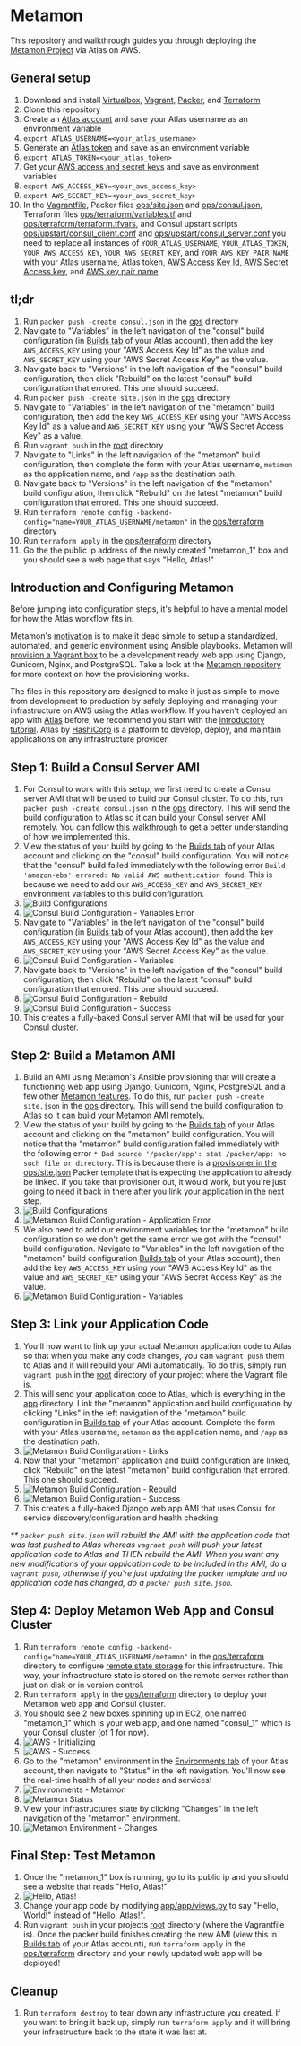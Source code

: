 Metamon
===================
This repository and walkthrough guides you through deploying the [Metamon Project](https://github.com/tryolabs/metamon) via Atlas on AWS.

General setup
-------------
1. Download and install [Virtualbox](https://www.virtualbox.org/wiki/Downloads), [Vagrant](https://www.vagrantup.com/downloads.html), [Packer](https://www.packer.io/downloads.html), and [Terraform](https://www.terraform.io/downloads.html)
2. Clone this repository
3. Create an [Atlas account](https://atlas.hashicorp.com/account/new?utm_source=github&utm_medium=examples&utm_campaign=metamon) and save your Atlas username as an environment variable
  1. `export ATLAS_USERNAME=<your_atlas_username>`
4. Generate an [Atlas token](https://atlas.hashicorp.com/settings/tokens) and save as an environment variable
  1. `export ATLAS_TOKEN=<your_atlas_token>`
5. Get your [AWS access and secret keys](http://docs.aws.amazon.com/AWSSimpleQueueService/latest/SQSGettingStartedGuide/AWSCredentials.html) and save as environment variables
  1. `export AWS_ACCESS_KEY=<your_aws_access_key>`
  2. `export AWS_SECRET_KEY=<your_aws_secret_key>`
6. In the [Vagrantfile](Vagrantfile), Packer files [ops/site.json](ops/site.json) and [ops/consul.json](ops/consul.json), Terraform files [ops/terraform/variables.tf](ops/terraform/variables.tf) and [ops/terraform/terraform.tfvars](ops/terraform/terraform.tfvars), and Consul upstart scripts [ops/upstart/consul_client.conf](ops/upstart/consul_client.conf) and [ops/upstart/consul_server.conf](ops/upstart/consul_server.conf) you need to replace all instances of `YOUR_ATLAS_USERNAME`, `YOUR_ATLAS_TOKEN`, `YOUR_AWS_ACCESS_KEY`, `YOUR_AWS_SECRET_KEY`, and `YOUR_AWS_KEY_PAIR_NAME` with your Atlas username, Atlas token, [AWS Access Key Id, AWS Secret Access key](http://docs.aws.amazon.com/AWSSimpleQueueService/latest/SQSGettingStartedGuide/AWSCredentials.html), and [AWS key pair name](http://docs.aws.amazon.com/gettingstarted/latest/wah/getting-started-prereq.html)

tl;dr
-----------------------------------------------
1. Run `packer push -create consul.json` in the [ops](ops) directory
2. Navigate to "Variables" in the left navigation of the "consul" build configuration (in [Builds tab](https://atlas.hashicorp.com/builds) of your Atlas account), then add the key `AWS_ACCESS_KEY` using your "AWS Access Key Id" as the value and `AWS_SECRET_KEY` using your "AWS Secret Access Key" as the value.
3. Navigate back to "Versions" in the left navigation of the "consul" build configuration, then click "Rebuild" on the latest "consul" build configuration that errored. This one should succeed.
4. Run `packer push -create site.json` in the [ops](ops) directory
5. Navigate to "Variables" in the left navigation of the "metamon" build configuration, then add the key `AWS_ACCESS_KEY` using your "AWS Access Key Id" as a value and `AWS_SECRET_KEY` using your "AWS Secret Access Key" as a value.
6. Run `vagrant push` in the [root]() directory
7. Navigate to "Links" in the left navigation of the "metamon" build configuration, then complete the form with your Atlas username, `metamon` as the application name, and `/app` as the destination path.
8. Navigate back to "Versions" in the left navigation of the "metamon" build configuration, then click "Rebuild" on the latest "metamon" build configuration that errored. This one should succeed.
9. Run `terraform remote config -backend-config="name=YOUR_ATLAS_USERNAME/metamon"` in the [ops/terraform](ops/terraform) directory
10. Run `terraform apply` in the [ops/terraform](ops/terraform) directory
11. Go the the public ip address of the newly created "metamon_1" box and you should see a web page that says "Hello, Atlas!"

Introduction and Configuring Metamon
-----------------------------------------------
Before jumping into configuration steps, it's helpful to have a mental model for how the Atlas workflow fits in.

Metamon's [motivation](https://github.com/tryolabs/metamon#motivation) is to make it dead simple to setup a standardized, automated, and generic environment using Ansible playbooks. Metamon will [provision a Vagrant box](https://github.com/tryolabs/metamon#features) to be a development ready web app using Django, Gunicorn, Nginx, and PostgreSQL. Take a look at the [Metamon repository](https://github.com/tryolabs/metamon) for more context on how the provisioning works.

The files in this repository are designed to make it just as simple to move from development to production by safely deploying and managing your infrastructure on AWS using the Atlas workflow. If you haven't deployed an app with [Atlas](https://atlas.hashicorp.com) before, we recommend you start with the [introductory tutorial](https://atlas.hashicorp.com/help/getting-started/getting-started-overview). Atlas by [HashiCorp](https://hashicorp.com) is a platform to develop, deploy, and maintain applications on any infrastructure provider.

Step 1: Build a Consul Server AMI
-------------------------
1. For Consul to work with this setup, we first need to create a Consul server AMI that will be used to build our Consul cluster. To do this, run `packer push -create consul.json` in the [ops](ops) directory. This will send the build configuration to Atlas so it can build your Consul server AMI remotely. You can follow [this walkthrough](https://github.com/hashicorp/atlas-examples/tree/master/consul) to get a better understanding of how we implemented this.
2. View the status of your build by going to the [Builds tab](https://atlas.hashicorp.com/builds) of your Atlas account and clicking on the "consul" build configuration. You will notice that the "consul" build failed immediately with the following error `Build 'amazon-ebs' errored: No valid AWS authentication found`. This is because we need to add our `AWS_ACCESS_KEY` and `AWS_SECRET_KEY` environment variables to this build configuration.
  1. ![Build Configurations](screenshots/builds_configurations_consul.png?raw=true)
  2. ![Consul Build Configuration - Variables Error](screenshots/builds_consul_error_variables.png?raw=true)
3. Navigate to "Variables" in the left navigation of the "consul" build configuration (in [Builds tab](https://atlas.hashicorp.com/builds) of your Atlas account), then add the key `AWS_ACCESS_KEY` using your "AWS Access Key Id" as the value and `AWS_SECRET_KEY` using your "AWS Secret Access Key" as the value.
  1. ![Consul Build Configuration - Variables](screenshots/builds_variables.png?raw=true)
4. Navigate back to "Versions" in the left navigation of the "consul" build configuration, then click "Rebuild" on the latest "consul" build configuration that errored. This one should succeed.
  1. ![Consul Build Configuration - Rebuild](screenshots/builds_consul_rebuild.png?raw=true)
  2. ![Consul Build Configuration - Success](screenshots/builds_consul_success.png?raw=true)
5. This creates a fully-baked Consul server AMI that will be used for your Consul cluster.

Step 2: Build a Metamon AMI
-------------------------
1. Build an AMI using Metamon's Ansible provisioning that will create a functioning web app using Django, Gunicorn, Nginx, PostgreSQL and a few other [Metamon features](https://github.com/tryolabs/metamon#features). To do this, run `packer push -create site.json` in the [ops](ops) directory. This will send the build configuration to Atlas so it can build your Metamon AMI remotely.
2. View the status of your build by going to the [Builds tab](https://atlas.hashicorp.com/builds) of your Atlas account and clicking on the "metamon" build configuration. You will notice that the "metamon" build configuration failed immediately with the following error `* Bad source '/packer/app': stat /packer/app: no such file or directory`. This is because there is a [provisioner in the ops/site.json](ops/site.json#L65) Packer template that is expecting the application to already be linked. If you take that provisioner out, it would work, but you're just going to need it back in there after you link your application in the next step.
  1. ![Build Configurations](screenshots/builds_configurations_metamon.png?raw=true)
  2. ![Metamon Build Configuration - Application Error](screenshots/builds_metamon_error_application.png?raw=true)
3. We also need to add our environment variables for the "metamon" build configuration so we don't get the same error we got with the "consul" build configuration. Navigate to "Variables" in the left navigation of the "metamon" build configuration [Builds tab](https://atlas.hashicorp.com/builds) of your Atlas account), then add the key `AWS_ACCESS_KEY` using your "AWS Access Key Id" as the value and `AWS_SECRET_KEY` using your "AWS Secret Access Key" as the value.
  1. ![Metamon Build Configuration - Variables](screenshots/builds_variables.png?raw=true)

Step 3: Link your Application Code
-------------------------
1. You'll now want to link up your actual Metamon application code to Atlas so that when you make any code changes, you can `vagrant push` them to Atlas and it will rebuild your AMI automatically. To do this, simply run `vagrant push` in the [root]() directory of your project where the Vagrant file is.
2. This will send your application code to Atlas, which is everything in the [app](app) directory. Link the "metamon" application and build configuration by clicking "Links" in the left navigation of the "metamon" build configuration in [Builds tab](https://atlas.hashicorp.com/builds) of your Atlas account. Complete the form with your Atlas username, `metamon` as the application name, and `/app` as the destination path.
  1. ![Metamon Build Configuration - Links](screenshots/builds_metamon_links.png?raw=true)
3. Now that your "metamon" application and build configuration are linked, click "Rebuild" on the latest "metamon" build configuration that errored. This one should succeed.
  1. ![Metamon Build Configuration - Rebuild](screenshots/builds_metamon_rebuild.png?raw=true)
  2. ![Metamon Build Configuration - Success](screenshots/builds_metamon_success.png?raw=true)
4. This creates a fully-baked Django web app AMI that uses Consul for service discovery/configuration and health checking.

_\** `packer push site.json` will rebuild the AMI with the application code that was last pushed to Atlas whereas `vagrant push` will push your latest application code to Atlas and THEN rebuild the AMI. When you want any new modifications of your application code to be included in the AMI, do a `vagrant push`, otherwise if you're just updating the packer template and no application code has changed, do a `packer push site.json`._

Step 4: Deploy Metamon Web App and Consul Cluster
--------------------------
1. Run `terraform remote config -backend-config="name=YOUR_ATLAS_USERNAME/metamon"` in the [ops/terraform](ops/terraform) directory to configure [remote state storage](https://www.terraform.io/docs/commands/remote-config.html) for this infrastructure. This way, your infrastructure state is stored on the remote server rather than just on disk or in version control.
2. Run `terraform apply` in the [ops/terraform](ops/terraform) directory to deploy your Metamon web app and Consul cluster.
3. You should see 2 new boxes spinning up in EC2, one named "metamon_1" which is your web app, and one named "consul_1" which is your Consul cluster (of 1 for now).
  1. ![AWS - Initializing](screenshots/aws_initializing.png?raw=true)
  2. ![AWS - Success](screenshots/aws_success.png?raw=true)
4. Go to the "metamon" environment in the [Environments tab](https://atlas.hashicorp.com/environments) of your Atlas account, then navigate to "Status" in the left navigation. You'll now see the real-time health of all your nodes and services!
  1. ![Environments - Metamon](screenshots/environments_metamon.png?raw=true)
  2. ![Metamon Status](screenshots/environments_metamon_status.png?raw=true)
5. View your infrastructures state by clicking "Changes" in the left navigation of the "metamon" environment.
  1. ![Metamon Environment - Changes](screenshots/environments_metamon_changes.png?raw=true)

Final Step: Test Metamon
------------------------
1. Once the "metamon_1" box is running, go to its public ip and you should see a website that reads "Hello, Atlas!"
  1. ![Hello, Atlas!](screenshots/hello_atlas.png?raw=true)
2. Change your app code by modifying [app/app/views.py](app/app/views.py#L6) to say "Hello, World!" instead of "Hello, Atlas!".
3. Run `vagrant push` in your projects [root]() directory (where the Vagrantfile is). Once the packer build finishes creating the new AMI (view this in [Builds tab](https://atlas.hashicorp.com/builds) of your Atlas account), run `terraform apply` in the [ops/terraform](ops/terraform) directory and your newly updated web app will be deployed!

Cleanup
------------------------
1. Run `terraform destroy` to tear down any infrastructure you created. If you want to bring it back up, simply run `terraform apply` and it will bring your infrastructure back to the state it was last at.

